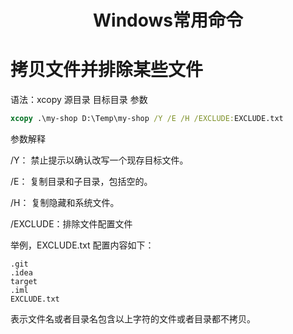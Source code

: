<center><h1>Windows常用命令</h1></center>

# 拷贝文件并排除某些文件

语法：xcopy 源目录 目标目录 参数

```cmd
xcopy .\my-shop D:\Temp\my-shop /Y /E /H /EXCLUDE:EXCLUDE.txt
```

参数解释

/Y： 禁止提示以确认改写一个现存目标文件。 

/E： 复制目录和子目录，包括空的。 

 /H： 复制隐藏和系统文件。 

/EXCLUDE：排除文件配置文件

举例，EXCLUDE.txt 配置内容如下：

```
.git
.idea
target
.iml
EXCLUDE.txt
```

表示文件名或者目录名包含以上字符的文件或者目录都不拷贝。